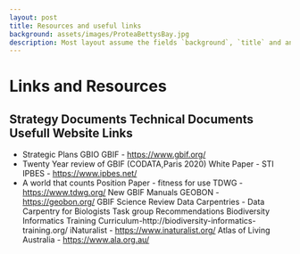 ```yaml
---
layout: post
title: Resources and useful links
background: assets/images/ProteaBettysBay.jpg
description: Most layout assume the fields `background`, `title` and an optional `description`
---
```

# Links and Resources

## Strategy Documents                                    Technical Documents                        Usefull Website Links
   - Strategic Plans                                     GBIO                                       GBIF - https://www.gbif.org/
   - Twenty Year review of GBIF (CODATA,Paris 2020)      White Paper - STI                          IPBES - https://www.ipbes.net/
   - A world that counts                                 Position Paper - fitness for use           TDWG - https://www.tdwg.org/
                                                         New GBIF Manuals                           GEOBON - https://geobon.org/
                                                         GBIF Science Review                        Data Carpentries - Data Carpentry for Biologists
                                                         Task group Recommendations                 Biodiversity Informatics Training Curriculum-http://biodiversity-informatics-                                                                                                       training.org/
                                                                                                    iNaturalist - https://www.inaturalist.org/
                                                                                                    Atlas of Living Australia - https://www.ala.org.au/ 

